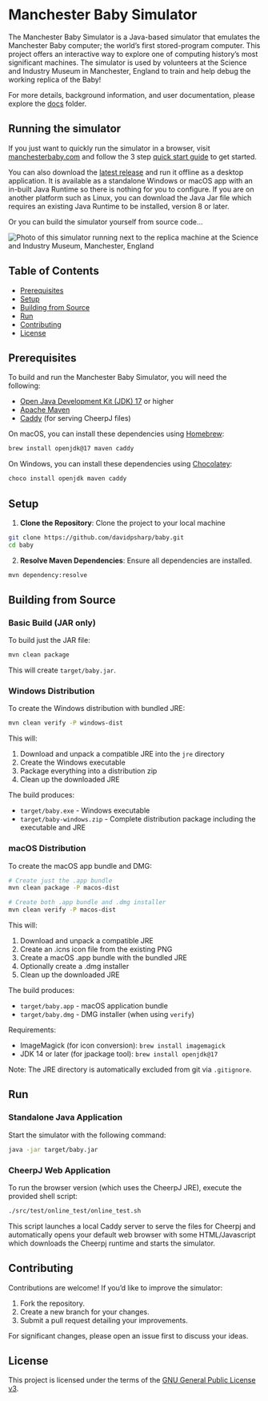 # Manchester Baby Simulator

The Manchester Baby Simulator is a Java-based simulator that emulates the Manchester Baby computer; the world’s first stored-program computer. This project offers an interactive way to explore one of computing history’s most significant machines. The simulator is used by volunteers at the Science and Industry Museum in Manchester, England to train and help debug the working replica of the Baby!

For more details, background information, and user documentation, please explore the [docs](docs/) folder.

## Running the simulator

If you just want to quickly run the simulator in a browser, visit [manchesterbaby.com](https://manchesterbaby.com) and follow the 3 step [quick start guide](docs/quick-start-guide.md) to get started.

You can also download the [latest release](https://github.com/davidpsharp/baby/releases) and run it offline as a desktop application. It is available as a standalone Windows or macOS app with an in-built Java Runtime so there is nothing for you to configure. If you are on another platform such as Linux, you can download the Java Jar file which requires an existing Java Runtime to be installed, version 8 or later.

Or you can build the simulator yourself from source code...

![Photo of this simulator running next to the replica machine at the Science and Industry Museum, Manchester, England](https://davidsharp.com/baby/makerfaire.jpg)

## Table of Contents

- [Prerequisites](#prerequisites)
- [Setup](#setup)
- [Building from Source](#building-from-source)
- [Run](#run)
- [Contributing](#contributing)
- [License](#license)


## Prerequisites

To build and run the Manchester Baby Simulator, you will need the following:

- [Open Java Development Kit (JDK) 17](https://openjdk.org/projects/jdk/17/) or higher
- [Apache Maven](https://maven.apache.org/download.cgi)
- [Caddy](https://caddyserver.com/download) (for serving CheerpJ files)

On macOS, you can install these dependencies using [Homebrew](https://brew.sh/):

```bash
brew install openjdk@17 maven caddy
```

On Windows, you can install these dependencies using [Chocolatey](https://chocolatey.org/):

```bash
choco install openjdk maven caddy
```

## Setup

1.	**Clone the Repository**: Clone the project to your local machine
```bash
git clone https://github.com/davidpsharp/baby.git
cd baby
```

2. **Resolve Maven Dependencies**: Ensure all dependencies are installed.
```bash
mvn dependency:resolve
```

## Building from Source

### Basic Build (JAR only)
To build just the JAR file:
```bash
mvn clean package
```
This will create `target/baby.jar`.

### Windows Distribution
To create the Windows distribution with bundled JRE:

```bash
mvn clean verify -P windows-dist
```

This will:
1. Download and unpack a compatible JRE into the `jre` directory
2. Create the Windows executable
3. Package everything into a distribution zip
4. Clean up the downloaded JRE

The build produces:
- `target/baby.exe` - Windows executable
- `target/baby-windows.zip` - Complete distribution package including the executable and JRE

### macOS Distribution
To create the macOS app bundle and DMG:

```bash
# Create just the .app bundle
mvn clean package -P macos-dist

# Create both .app bundle and .dmg installer
mvn clean verify -P macos-dist
```

This will:
1. Download and unpack a compatible JRE
2. Create an .icns icon file from the existing PNG
3. Create a macOS .app bundle with the bundled JRE
4. Optionally create a .dmg installer
5. Clean up the downloaded JRE

The build produces:
- `target/baby.app` - macOS application bundle
- `target/baby.dmg` - DMG installer (when using `verify`)

Requirements:
- ImageMagick (for icon conversion): `brew install imagemagick`
- JDK 14 or later (for jpackage tool): `brew install openjdk@17`

Note: The JRE directory is automatically excluded from git via `.gitignore`.

## Run

### Standalone Java Application

Start the simulator with the following command:
```bash
java -jar target/baby.jar
```

### CheerpJ Web Application

To run the browser version (which uses the CheerpJ JRE), execute the provided shell script:

```bash
./src/test/online_test/online_test.sh
```

This script launches a local Caddy server to serve the files for Cheerpj and automatically
opens your default web browser with some HTML/Javascript which downloads the Cheerpj
runtime and starts the simulator.

## Contributing

Contributions are welcome! If you’d like to improve the simulator:

1.	Fork the repository.
2.	Create a new branch for your changes.
3.	Submit a pull request detailing your improvements.

For significant changes, please open an issue first to discuss your ideas.

## License

This project is licensed under the terms of the [GNU General Public License v3](LICENSE).
